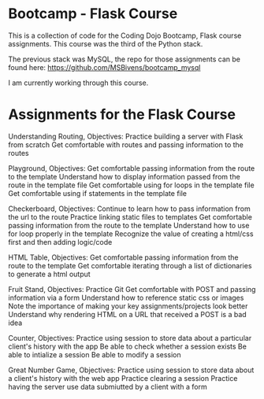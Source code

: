 # Bootcamp - Flask Course
This is a collection of code for the Coding Dojo Bootcamp, Flask course assignments.
This course was the third of the Python stack.

The previous stack was MySQL, the repo for those assignments can be found here: https://github.com/MSBivens/bootcamp_mysql

I am currently working through this course.

# Assignments for the Flask Course 
Understanding Routing, Objectives:
    Practice building a server with Flask from scratch
    Get comfortable with routes and passing information to the routes

Playground, Objectives:
    Get comfortable passing information from the route to the template
    Understand how to display information passed from the route in the template file
    Get comfortable using for loops in the template file
    Get comfortable using if statements in the template file

Checkerboard, Objectives:
    Continue to learn how to pass information from the url to the route
    Practice linking static files to templates
    Get comfortable passing information from the route to the template
    Understand how to use for loop properly in the template 
    Recognize the value of creating a html/css first and then adding logic/code

HTML Table, Objectives:
    Get comfortable passing information from the route to the template
    Get comfortable iterating through a list of dictionaries to generate a html output

Fruit Stand, Objectives:
    Practice Git
    Get comfortable with POST and passing information via a form
    Understand how to reference static css or images
    Note the importance of making your key assignments/projects look better
    Understand why rendering HTML on a URL that received a POST is a bad idea

Counter, Objectives:
    Practice using session to store data about a particular client's history with the app
    Be able to check whether a session exists
    Be able to intialize a session
    Be able to modify a session

Great Number Game, Objectives:
    Practice using session to store data about a client's history with the web app
    Practice clearing a session
    Practice having the server use data submiutted by a client with a form